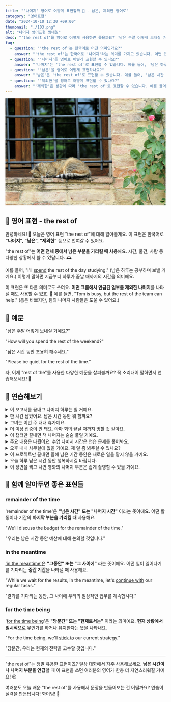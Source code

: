 ```yaml
---
title: "'나머지' 영어로 어떻게 표현할까 📅 - 남은, 제외한 영어로"
category: "영어표현"
date: "2024-10-10 12:30 +09:00"
thumbnail: "./103.png"
alt: "나머지 영어표현 썸네일"
desc: "'the rest of'를 영어로 어떻게 사용하면 좋을까요? '남은 주말 어떻게 보내실 거예요?', '남은 시간 동안 조용히 해주세요.' 등을 영어로 표현하는 법을 배워봅시다. 다양한 예문을 통해서 연습하고 본인의 표현으로 만들어 보세요."
faq:
  - question: "'the rest of'는 한국어로 어떤 의미인가요?"
    answer: "'the rest of'는 한국어로 '나머지'라는 의미를 가지고 있습니다. 어떤 전체 중에서 남은 부분을 가리킬 때 사용합니다."
  - question: "'나머지'를 영어로 어떻게 표현할 수 있나요?"
    answer: "'나머지'는 'the rest of'로 표현할 수 있습니다. 예를 들어, '남은 하루는 공부하며 보낼 거예요'는 'I'll spend the rest of the day studying'로 말할 수 있습니다."
  - question: "'남은'을 영어로 어떻게 표현하나요?"
    answer: "'남은'은 'the rest of'로 표현할 수 있습니다. 예를 들어, '남은 시간 동안 조용히 해주세요'는 'Please be quiet for the rest of the time'로 말할 수 있습니다."
  - question: "'제외한'을 영어로 어떻게 표현할 수 있나요?"
    answer: "'제외한'은 상황에 따라 'the rest of'로 표현할 수 있습니다. 예를 들어, '톰은 바쁘지만, 팀의 나머지 사람들은 도울 수 있어요'는 'Tom is busy, but the rest of the team can help'로 말할 수 있습니다."
---
```


![담벼락에서 쉬고 있는 고양이](./103-1.jpg)

## 🌟 영어 표현 - the rest of

안녕하세요! 👋 오늘은 영어 표현 "the rest of"에 대해 알아볼게요. 이 표현은 한국어로 **"나머지", "남은", "제외한"** 등으로 번여갈 수 있어요.

"the rest of"는 **어떤 전체 중에서 남은 부분을 가리킬 때 사용**해요. 시간, 물건, 사람 등 다양한 상황에서 쓸 수 있답니다. 🕰️

예를 들어, "I'll [spend](/blog/in-english/258.spend/) the rest of the day studying." (남은 하루는 공부하며 보낼 거예요.) 이렇게 말하면 지금부터 하루가 끝날 때까지의 시간을 의미해요.

이 표현은 또 다른 의미로도 쓰여요. **어떤 그룹에서 언급된 일부를 제외한 나머지**를 나타낼 때도 사용할 수 있죠. 👥 예를 들면, "Tom is busy, but the rest of the team can help." (톰은 바쁘지만, 팀의 나머지 사람들은 도울 수 있어요.)

<script async src="https://pagead2.googlesyndication.com/pagead/js/adsbygoogle.js?client=ca-pub-1465612013356152"
     crossorigin="anonymous"></script>
<!-- engple-horizontal-ad -->

<ins class="adsbygoogle"
     style="display:block"
     data-ad-client="ca-pub-1465612013356152"
     data-ad-slot="2106896038"
     data-ad-format="auto"
     data-full-width-responsive="true"></ins>

<script>
     (adsbygoogle = window.adsbygoogle || []).push({});
</script>

## 📖 예문

"남은 주말 어떻게 보내실 거예요?"

"How will you spend the rest of the weekend?"

"남은 시간 동안 조용히 해주세요."

"Please be quiet for the rest of the time."

자, 이제 "rest of the"를 사용한 다양한 예문을 살펴볼까요? 꼭 소리내어 말하면서 연습해보세요! 🚀

## 💬 연습해보기

<details>
<summary>이 보고서를 끝내고 나머지 하루는 쉴 거예요.</summary>
<span>I'll <a href="/blog/in-english/295.finish/">finish</a> this report and then relax for the rest of the day.</span>
</details>

<details>
<summary>한 시간 남았어요. 남은 시간 동안 뭐 할까요?</summary>
<span>We've got an hour left. What should we do for the rest of the time?</span>
</details>

<details>
<summary>그녀는 이번 주 내내 휴가예요.</summary>
<span>She's on vacation for the rest of the week.</span>
</details>

<details>
<summary>더 이상 집중이 안 돼요. 아마 회의 끝날 때까지 멍할 것 같아요.</summary>
<span>I can't focus anymore. I'll probably just <a href="/blog/in-english/008.zone-out/">zone out</a> for the rest of the meeting.</span>
</details>

<details>
<summary>이 챕터만 끝내면 책 나머지는 술술 풀릴 거예요.</summary>
<span>Once we're done with this chapter, it's smooth sailing for the rest of the book.</span>
</details>

<details>
<summary>주요 내용은 다뤘어요. 수업 나머지 시간은 연습 문제를 풀어봐요.</summary>
<span>We've covered the main points. For the rest of the class, let's do some <a href="/blog/in-english/247.practice/">practice</a> exercises.</span>
</details>

<details>
<summary>오후 내내 사무실에 없을 거예요. 제 일 좀 봐주실 수 있나요?</summary>
<span>I'll be out of the office for the rest of the afternoon. Can you cover for me?</span>
</details>

<details>
<summary>이 프로젝트만 끝내면 올해 남은 기간 동안은 새로운 일을 맡지 않을 거예요.</summary>
<span>Once I finish this project, I won't <a href="/blog/vocab-1/033.take-on/">take on</a> any new assignments for the rest of the year.</span>
</details>

<details>
<summary>오늘 하루 남은 시간 동안 행복하시길 바랍니다.</summary>
<span>I hope you have a great rest of your day!</span>
</details>

<details>
<summary>이 장면을 찍고 나면 영화의 나머지 부분은 쉽게 촬영할 수 있을 거예요.</summary>
<span>After we shoot this scene, the rest of the movie should be a breeze to film.</span>
</details>

## 🤝 함께 알아두면 좋은 표현들

### remainder of the time

'remainder of the time'은 **"남은 시간" 또는 "나머지 시간"** 이라는 뜻이에요. 어떤 활동이나 기간의 **마지막 부분을 가리킬 때** 사용해요.

"We'll discuss the budget for the remainder of the time."

"우리는 남은 시간 동안 예산에 대해 논의할 것입니다."

### in the meantime

['in the meantime'](/blog/그러는-동안-영어표현/)은 **"그동안" 또는 "그 사이에"** 라는 뜻이에요. 어떤 일이 일어나기를 기다리는 **중간 기간**을 나타낼 때 사용해요.

"While we wait for the results, in the meantime, let's [continue with](/blog/in-english/233.continue-with/) our regular tasks."

"결과를 기다리는 동안, 그 사이에 우리의 일상적인 업무를 계속합시다."

### for the time being

'[for the time being](/blog/in-english/211.for-the-time-being/)'은 **"당분간" 또는 "현재로서는"** 이라는 의미예요. **현재 상황에서 일시적으로** 무언가를 하거나 유지한다는 뜻을 나타내요.

"For the time being, we'll [stick to](/blog/vocab-1/015.stick-to/) our current strategy."

"당분간, 우리는 현재의 전략을 고수할 것입니다."

---

"the rest of"는 정말 유용한 표현이죠? 일상 대화에서 자주 사용해보세요. **남은 시간이나 나머지 부분을 언급**할 때 이 표현을 쓰면 여러분의 영어가 한층 더 자연스러워질 거예요! 😉

여러분도 오늘 배운 "the rest of"를 사용해서 문장을 만들어보는 건 어떨까요? 연습이 실력을 만든답니다! 화이팅! 💪
